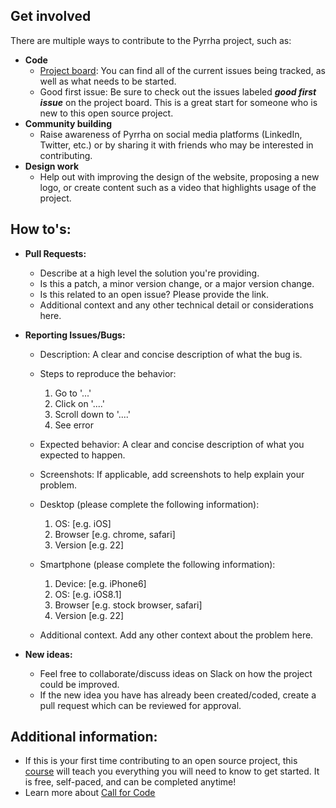 ## Get involved

There are multiple ways to contribute to the Pyrrha project, such as:

- **Code**
  - [Project board](https://github.com/orgs/Pyrrha-Platform/projects/1): You can find all of the current issues being tracked, as well as what needs to be started.
  - Good first issue: Be sure to check out the issues labeled **_good first issue_** on the project board. This is a great start for someone who is new to this open source project.
- **Community building**
  - Raise awareness of Pyrrha on social media platforms (LinkedIn, Twitter, etc.) or by sharing it with friends who may be interested in contributing.
- **Design work**
  - Help out with improving the design of the website, proposing a new logo, or create content such as a video that highlights usage of the project.

## How to's:

- **Pull Requests:**
  - Describe at a high level the solution you're providing.
  - Is this a patch, a minor version change, or a major version change.
  - Is this related to an open issue? Please provide the link.
  - Additional context and any other technical detail or considerations here.
- **Reporting Issues/Bugs:**

  - Description: A clear and concise description of what the bug is.

  - Steps to reproduce the behavior:

    1. Go to '...'
    2. Click on '....'
    3. Scroll down to '....'
    4. See error

  - Expected behavior: A clear and concise description of what you expected to happen.

  - Screenshots: If applicable, add screenshots to help explain your problem.

  - Desktop (please complete the following information):

    1. OS: [e.g. iOS]
    2. Browser [e.g. chrome, safari]
    3. Version [e.g. 22]

  - Smartphone (please complete the following information):

    1. Device: [e.g. iPhone6]
    2. OS: [e.g. iOS8.1]
    3. Browser [e.g. stock browser, safari]
    4. Version [e.g. 22]

  - Additional context. Add any other context about the problem here.

- **New ideas:**
  - Feel free to collaborate/discuss ideas on Slack on how the project could be improved.
  - If the new idea you have has already been created/coded, create a pull request which can be reviewed for approval.

## Additional information:

- If this is your first time contributing to an open source project, this [course](https://cognitiveclass.ai/courses/introduction-to-open-source) will teach you everything you will need to know to get started. It is free, self-paced, and can be completed anytime!
- Learn more about [Call for Code](https://callforcode.org/)
